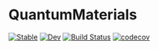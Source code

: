 # QuantumMaterials

[![Stable](https://img.shields.io/badge/docs-stable-blue.svg)](https://numericaleft.github.io/QuantumMaterials.jl/stable)
[![Dev](https://img.shields.io/badge/docs-dev-blue.svg)](https://numericaleft.github.io/QuantumMaterials.jl/dev)
[![Build Status](https://github.com/numericaleft/QuantumMaterials.jl/actions/workflows/CI.yml/badge.svg?branch=main)](https://github.com/numericaleft/QuantumMaterials.jl/actions/workflows/CI.yml?query=branch%3Amain)
[![codecov](https://codecov.io/gh/numericaleft/QuantumMaterials.jl/branch/main/graph/badge.svg?token=956666TPLq)](https://codecov.io/gh/numericaleft/QuantumMaterials.jl)
